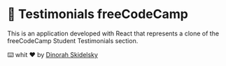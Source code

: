 
<h1> 📌 Testimonials freeCodeCamp</h1> 

<p>This is an application developed with React that represents a clone of the freeCodeCamp Student Testimonials section.</p>

⌨️ whit ♥ by [Dinorah Skidelsky](https://github.com/DinorahSkidelsky)

